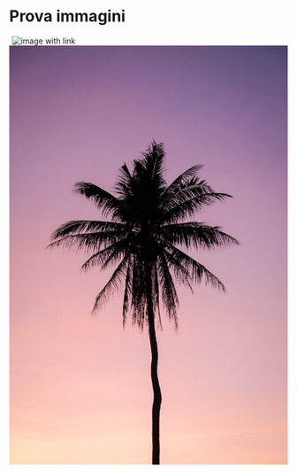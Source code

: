 # Prova immagini

![local gif image](../img/cat.gif)
![image with link](https://cdn.britannica.com/91/181391-050-1DA18304/cat-toes-paw-number-paws-tiger-tabby.jpg?q=60)
![local img](../img/wallpaper.jpeg)
